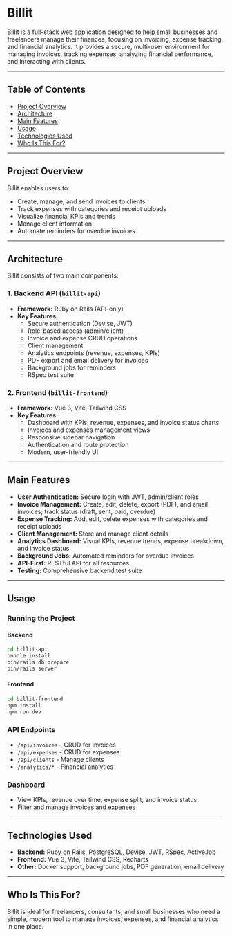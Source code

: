 # Billit

Billit is a full-stack web application designed to help small businesses and freelancers manage their finances, focusing on invoicing, expense tracking, and financial analytics. It provides a secure, multi-user environment for managing invoices, tracking expenses, analyzing financial performance, and interacting with clients.

---

## Table of Contents

- [Project Overview](#project-overview)
- [Architecture](#architecture)
- [Main Features](#main-features)
- [Usage](#usage)
- [Technologies Used](#technologies-used)
- [Who Is This For?](#who-is-this-for)

---

## Project Overview

Billit enables users to:

- Create, manage, and send invoices to clients
- Track expenses with categories and receipt uploads
- Visualize financial KPIs and trends
- Manage client information
- Automate reminders for overdue invoices

---

## Architecture

Billit consists of two main components:

### 1. Backend API (`billit-api`)

- **Framework:** Ruby on Rails (API-only)
- **Key Features:**
  - Secure authentication (Devise, JWT)
  - Role-based access (admin/client)
  - Invoice and expense CRUD operations
  - Client management
  - Analytics endpoints (revenue, expenses, KPIs)
  - PDF export and email delivery for invoices
  - Background jobs for reminders
  - RSpec test suite

### 2. Frontend (`billit-frontend`)

- **Framework:** Vue 3, Vite, Tailwind CSS
- **Key Features:**
  - Dashboard with KPIs, revenue, expenses, and invoice status charts
  - Invoices and expenses management views
  - Responsive sidebar navigation
  - Authentication and route protection
  - Modern, user-friendly UI

---

## Main Features

- **User Authentication:** Secure login with JWT, admin/client roles
- **Invoice Management:** Create, edit, delete, export (PDF), and email invoices; track status (draft, sent, paid, overdue)
- **Expense Tracking:** Add, edit, delete expenses with categories and receipt uploads
- **Client Management:** Store and manage client details
- **Analytics Dashboard:** Visual KPIs, revenue trends, expense breakdown, and invoice status
- **Background Jobs:** Automated reminders for overdue invoices
- **API-First:** RESTful API for all resources
- **Testing:** Comprehensive backend test suite

---

## Usage

### Running the Project

#### Backend

```sh
cd billit-api
bundle install
bin/rails db:prepare
bin/rails server
```

#### Frontend

```sh
cd billit-frontend
npm install
npm run dev
```

### API Endpoints

- `/api/invoices` - CRUD for invoices
- `/api/expenses` - CRUD for expenses
- `/api/clients` - Manage clients
- `/analytics/*` - Financial analytics

### Dashboard

- View KPIs, revenue over time, expense split, and invoice status
- Filter and manage invoices and expenses

---

## Technologies Used

- **Backend:** Ruby on Rails, PostgreSQL, Devise, JWT, RSpec, ActiveJob
- **Frontend:** Vue 3, Vite, Tailwind CSS, Recharts
- **Other:** Docker support, background jobs, PDF generation, email delivery

---

## Who Is This For?

Billit is ideal for freelancers, consultants, and small businesses who need a simple, modern tool to manage invoices, expenses, and financial analytics in one place.
